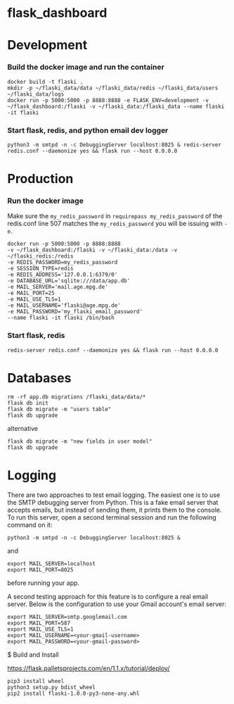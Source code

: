 # flask_dashboard

# Development

### Build the docker image and run the container

```
docker build -t flaski .
mkdir -p ~/flaski_data/data ~/flaski_data/redis ~/flaski_data/users ~/flaski_data/logs
docker run -p 5000:5000 -p 8888:8888 -e FLASK_ENV=development -v ~/flask_dashboard:/flaski -v ~/flaski_data:/flaski_data --name flaski -it flaski
```

### Start flask, redis, and python email dev logger

```
python3 -m smtpd -n -c DebuggingServer localhost:8025 & redis-server redis.conf --daemonize yes && flask run --host 0.0.0.0
```

# Production

### Run the docker image

Make sure the `my_redis_password` in `requirepass my_redis_password` of the redis.conf line 507 matches the `my_redis_password` you will be issuing with `-e`.

```
docker run -p 5000:5000 -p 8888:8888 
-v ~/flask_dashboard:/flaski -v ~/flaski_data:/data -v ~/flaski_redis:/redis 
-e REDIS_PASSWORD=my_redis_password 
-e SESSION_TYPE=redis 
-e REDIS_ADDRESS='127.0.0.1:6379/0'
-e DATABASE_URL='sqlite:///data/app.db'
-e MAIL_SERVER='mail.age.mpg.de'
-e MAIL_PORT=25
-e MAIL_USE_TLS=1
-e MAIL_USERNAME='flaski@age.mpg.de'
-e MAIL_PASSWORD='my_flaski_email_password'
--name flaski -it flaski /bin/bash
```

### Start flask, redis

```
redis-server redis.conf --daemonize yes && flask run --host 0.0.0.0
```

# Databases

```
rm -rf app.db migrations /flaski_data/data/*
flask db init
flask db migrate -m "users table"
flask db upgrade 
```

alternative
```
flask db migrate -m "new fields in user model"
flask db upgrade
```

# Logging

There are two approaches to test email logging. The easiest one is to use the SMTP debugging server from Python. 
This is a fake email server that accepts emails, but instead of sending them, it prints them to the console. 
To run this server, open a second terminal session and run the following command on it:
```
python3 -m smtpd -n -c DebuggingServer localhost:8025 & 
```
and 
```
export MAIL_SERVER=localhost
export MAIL_PORT=8025
```
before running your app.

A second testing approach for this feature is to configure a real email server. 
Below is the configuration to use your Gmail account's email server:
```
export MAIL_SERVER=smtp.googlemail.com
export MAIL_PORT=587
export MAIL_USE_TLS=1
export MAIL_USERNAME=<your-gmail-username>
export MAIL_PASSWORD=<your-gmail-password>
```

$ Build and Install

https://flask.palletsprojects.com/en/1.1.x/tutorial/deploy/

```
pip3 install wheel
python3 setup.py bdist_wheel
pip2 install flaski-1.0.0-py3-none-any.whl